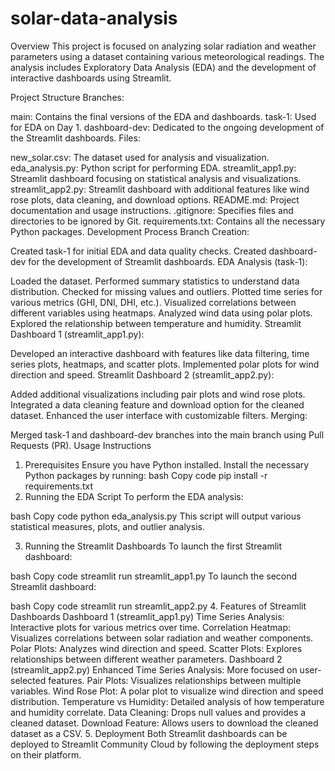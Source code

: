 # solar-data-analysis
Overview
This project is focused on analyzing solar radiation and weather parameters using a dataset containing various meteorological readings. The analysis includes Exploratory Data Analysis (EDA) and the development of interactive dashboards using Streamlit.

Project Structure
Branches:

main: Contains the final versions of the EDA and dashboards.
task-1: Used for EDA on Day 1.
dashboard-dev: Dedicated to the ongoing development of the Streamlit dashboards.
Files:

new_solar.csv: The dataset used for analysis and visualization.
eda_analysis.py: Python script for performing EDA.
streamlit_app1.py: Streamlit dashboard focusing on statistical analysis and visualizations.
streamlit_app2.py: Streamlit dashboard with additional features like wind rose plots, data cleaning, and download options.
README.md: Project documentation and usage instructions.
.gitignore: Specifies files and directories to be ignored by Git.
requirements.txt: Contains all the necessary Python packages.
Development Process
Branch Creation:

Created task-1 for initial EDA and data quality checks.
Created dashboard-dev for the development of Streamlit dashboards.
EDA Analysis (task-1):

Loaded the dataset.
Performed summary statistics to understand data distribution.
Checked for missing values and outliers.
Plotted time series for various metrics (GHI, DNI, DHI, etc.).
Visualized correlations between different variables using heatmaps.
Analyzed wind data using polar plots.
Explored the relationship between temperature and humidity.
Streamlit Dashboard 1 (streamlit_app1.py):

Developed an interactive dashboard with features like data filtering, time series plots, heatmaps, and scatter plots.
Implemented polar plots for wind direction and speed.
Streamlit Dashboard 2 (streamlit_app2.py):

Added additional visualizations including pair plots and wind rose plots.
Integrated a data cleaning feature and download option for the cleaned dataset.
Enhanced the user interface with customizable filters.
Merging:

Merged task-1 and dashboard-dev branches into the main branch using Pull Requests (PR).
Usage Instructions
1. Prerequisites
Ensure you have Python installed.
Install the necessary Python packages by running:
bash
Copy code
pip install -r requirements.txt
2. Running the EDA Script
To perform the EDA analysis:

bash
Copy code
python eda_analysis.py
This script will output various statistical measures, plots, and outlier analysis.

3. Running the Streamlit Dashboards
To launch the first Streamlit dashboard:

bash
Copy code
streamlit run streamlit_app1.py
To launch the second Streamlit dashboard:

bash
Copy code
streamlit run streamlit_app2.py
4. Features of Streamlit Dashboards
Dashboard 1 (streamlit_app1.py)
Time Series Analysis: Interactive plots for various metrics over time.
Correlation Heatmap: Visualizes correlations between solar radiation and weather components.
Polar Plots: Analyzes wind direction and speed.
Scatter Plots: Explores relationships between different weather parameters.
Dashboard 2 (streamlit_app2.py)
Enhanced Time Series Analysis: More focused on user-selected features.
Pair Plots: Visualizes relationships between multiple variables.
Wind Rose Plot: A polar plot to visualize wind direction and speed distribution.
Temperature vs Humidity: Detailed analysis of how temperature and humidity correlate.
Data Cleaning: Drops null values and provides a cleaned dataset.
Download Feature: Allows users to download the cleaned dataset as a CSV.
5. Deployment
Both Streamlit dashboards can be deployed to Streamlit Community Cloud by following the deployment steps on their platform.
